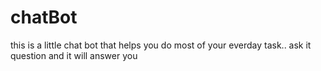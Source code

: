 # chatBot
this is a little chat bot  that helps you do most of your everday task.. ask it question and it will answer you 
